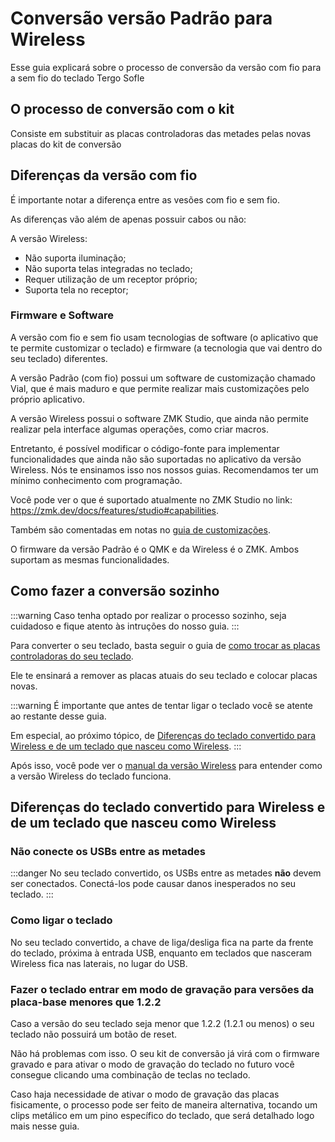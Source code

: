 # Conversão versão Padrão para Wireless

Esse guia explicará sobre o processo de conversão da versão com fio para a sem fio do teclado Tergo Sofle

## O processo de conversão com o kit

Consiste em substituir as placas controladoras das metades pelas novas placas do kit de conversão

## Diferenças da versão com fio

É importante notar a diferença entre as vesões com fio e sem fio.

As diferenças vão além de apenas possuir cabos ou não:

A versão Wireless:
- Não suporta iluminação;
- Não suporta telas integradas no teclado;
- Requer utilização de um receptor próprio;
- Suporta tela no receptor;

### Firmware e Software

A versão com fio e sem fio usam tecnologias de software (o aplicativo que te permite customizar o teclado) e firmware (a tecnologia que vai dentro do seu teclado) diferentes.

A versão Padrão (com fio) possui um software de customização chamado Vial, que é mais maduro e que permite realizar mais customizações pelo próprio aplicativo.

A versão Wireless possui o software ZMK Studio, que ainda não permite realizar pela interface algumas operações, como criar macros.

Entretanto, é possível modificar o código-fonte para implementar funcionalidades que ainda não são suportadas no aplicativo da versão Wireless. Nós te ensinamos isso nos nossos guias. Recomendamos ter um mínimo conhecimento com programação.

Você pode ver o que é suportado atualmente no ZMK Studio no link:
https://zmk.dev/docs/features/studio#capabilities.

Também são comentadas em notas no [guia de customizações](../MODIFICACOES_E_FUNCIONALIDADES_QUE_CONTRIBUEM_PARA_ERGONOMIA.md).

O firmware da versão Padrão é o QMK e da Wireless é o ZMK. Ambos suportam as mesmas funcionalidades.

## Como fazer a conversão sozinho

:::warning
Caso tenha optado por realizar o processo sozinho, seja cuidadoso e fique atento às intruções do nosso guia.
:::

Para converter o seu teclado, basta seguir o guia de [como trocar as placas controladoras do seu teclado](../manutencao/TROCAR_PLACA_CONTROLADORA.md).

Ele te ensinará a remover as placas atuais do seu teclado e colocar placas novas.

:::warning
É importante que antes de tentar ligar o teclado você se atente ao restante desse guia.

Em especial, ao próximo tópico, de [Diferenças do teclado convertido para Wireless e de um teclado que nasceu como Wireless](#diferenças-do-teclado-convertido-para-wireless-e-de-um-teclado-que-nasceu-como-wireless).
:::

Após isso, você pode ver o [manual da versão Wireless](../../MANUAL_TERGO_SOFLE_WIRELESS.md) para entender como a versão Wireless do teclado funciona.

## Diferenças do teclado convertido para Wireless e de um teclado que nasceu como Wireless

### Não conecte os USBs entre as metades

:::danger
No seu teclado convertido, os USBs entre as metades **não** devem ser conectados. Conectá-los pode causar danos inesperados no seu teclado.
:::

### Como ligar o teclado

No seu teclado convertido, a chave de liga/desliga fica na parte da frente do teclado, próxima à entrada USB, enquanto em teclados que nasceram Wireless fica nas laterais, no lugar do USB.

### Fazer o teclado entrar em modo de gravação para versões da placa-base menores que 1.2.2

Caso a versão do seu teclado seja menor que 1.2.2 (1.2.1 ou menos) o seu teclado não possuirá um botão de reset.

Não há problemas com isso. O seu kit de conversão já virá com o firmware gravado e para ativar o modo de gravação do teclado no futuro você consegue clicando uma combinação de teclas no teclado.

Caso haja necessidade de ativar o modo de gravação das placas fisicamente, o processo pode ser feito de maneira alternativa, tocando um clips metálico em um pino específico do teclado, que será detalhado logo mais nesse guia.
